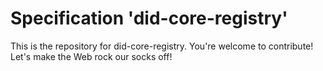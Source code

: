 
# Specification 'did-core-registry'

This is the repository for did-core-registry. You're welcome to contribute! Let's make the Web rock our socks
off!
